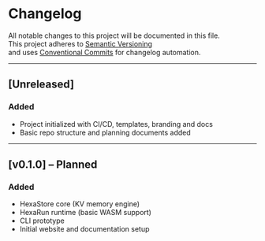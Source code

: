 <!--
SPDX-FileCopyrightText: 2025 Hüsamettin Arabacı
SPDX-License-Identifier: MIT
-->

# Changelog

All notable changes to this project will be documented in this file.  
This project adheres to [Semantic Versioning](https://semver.org/)  
and uses [Conventional Commits](https://www.conventionalcommits.org/) for changelog automation.

---

## [Unreleased]

### Added
- Project initialized with CI/CD, templates, branding and docs
- Basic repo structure and planning documents added

---

## [v0.1.0] – Planned

### Added
- HexaStore core (KV memory engine)
- HexaRun runtime (basic WASM support)
- CLI prototype
- Initial website and documentation setup

